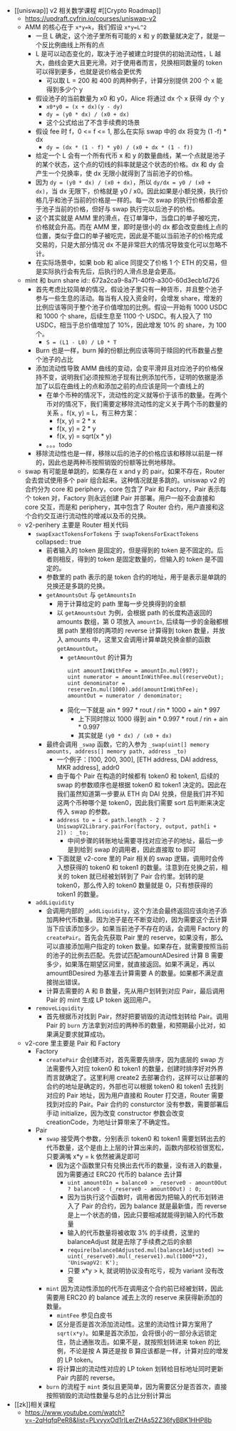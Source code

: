 - [[uniswap]] v2 相关数学课程 #[[Crypto Roadmap]]
	- https://updraft.cyfrin.io/courses/uniswap-v2
	- AMM 的核心在于 `x*y=k`，我们假设 `x*y=L^2`
		- 一旦 L 确定，这个池子里所有可能的 x 和 y 的数量就决定了，就是一个反比例曲线上所有的点
		- L 是可以动态变化的，取决于池子被建立时提供的初始流动性，L 越大，曲线会更大且更光滑。对于使用者而言，兑换相同数量的 token 可以得到更多，也就是说价格会更优秀
			- 可以取 L = 200 和 400 的两种例子，计算分别提供 200 个 x 能得到多少个 y
		- 假设池子的当前数量为 x0 和 y0，Alice 将通过 dx 个 x 获得 dy 个 y
			- `x0*y0 = (x + dx)(y - dy)`
			- `dy = (y0 * dx) / (x0 + dx)`
			- 这个公式给出了不含手续费的场景
		- 假设 fee 时 f，0 <= f <= 1, 那么在实际 swap 中的 dx 将变为 (1 -f) * dx
			- `dy = (dx * (1 - f) * y0) / (x0 + dx * (1 - f))`
		- 给定一个 L 会有一个所有代币 x 和 y 的数量曲线，某一个点就是池子的某个状态，这个点的切线的斜率就是这个状态的价格。dx 和 dy 会产生一个兑换率，使 dx 无限小就得到了当前池子的价格。
		- 因为 `dy = (y0 * dx) / (x0 + dx)`，所以 `dy/dx = y0 / (x0 + dx)`，当 dx 无限下，价格就是 y0 / x0。因此如果是小额兑换，执行价格几乎和池子当前的价格是一样的。每一次 swap 的执行价格都会差于池子当前的价格，但好与 swap 执行完以后池子的价格。
		- 这个其实就是 AMM 里的滑点，在订单簿中，当盘口的单子被吃完，价格就会升高。而在 AMM 里，即时是很小的 dx 都会改变曲线上点的位置，类似于盘口的单子被吃完，因此是不能以当前池子的价格完成交易的，只是大部分情况 dx 不是非常巨大的情况导致变化可以忽略不计。
		- 在实际场景中，如果 bob 和 alice 同提交了价格 1 个 ETH 的交易，但是实际执行会有先后，后执行的人滑点总是会更高。
	- mint 和 burn share
	  id:: 672a2ca9-8a71-40f9-a300-60d3ecb1d726
		- 首先考虑比较简单的情况，假设池子里只有一种货币，并且整个池子参与一些生息的活动。每当有人投入资金时，会增发 share，增发的比例应该等同于整个池子价值增加的比例。假设一开始有 1000 USDC 和 1000 个 share，后续生息至 1100 个 USDC。有人投入了 110 USDC，相当于总价值增加了 10%，因此增发 10% 的 share，为 100 个。
			- `S = (L1 - L0) / L0 * T`
		- Burn 也是一样，burn 掉的份额比例应该等同于赎回的代币数量占整个池子的占比
		- 添加流动性导致 AMM 曲线的变动，会变平滑并且对应池子的价格保持不变，说明我们必须按照池子现有比例添加代币，证明的依据是添加了以后在曲线上的点和添加之前的点应该是同一个直线上的
			- 在单个币种的情况下，流动性的定义就等价于该币的数量。在两个币对的情况下，我们需要定移除流动性的定义关于两个币的数量的关系 。f(x, y) = L，有三种方案：
				- f(x, y) = 2 * x
				- f(x, y) = 2 * y
				- f(x, y) = sqrt(x * y)
			- 。。。todo
		- 移除流动性也是一样，移除以后的池子的价格应该和移除以前是一样的，因此也是两种币按照销毁的份额等比例地移除。
	- swap 有可能是单跳的，如果存在 x and y 的 pair。如果不存在，Router 会去尝试使用多个 pair 组合起来。这种情况就是多跳的。uniswap v2 的合约分为 core 和 periphery，core 包含了 Pair 和 Factory，Pair 表示每个 token 对，Factory 则永远创建 Pair 并部署。用户一般不会直接和 core 交互，而是和 periphery，其中包含了 Router 合约，用户直接和这个合约交互进行流动性的增减以及币的兑换。
	- v2-perihery 主要是 Router 相关代码
		- `swapExactTokensForTokens` 于 `swapTokensForExactTokens`
		  collapsed:: true
			- 前者输入的 token 是固定的，但是得到的 token 是不固定的。后者则相反，得到的 token 是固定数量的，但输入的 token 是不固定的。
			- 参数里的 path 表示的是 token 合约的地址，用于是表示是单跳的兑换还是多跳的兑换。
			- `getAmountsOut` 与 `getAmountsIn`
				- 用于计算给定的 path 里每一步兑换得到的金额
				- 以 `getAmountsOut` 为例，会根据 path 的长度构造返回的 amounts 数组，第 0 项放入 `amountIn`, 后续每一步的金融都根据 path 里相邻的两项的 reverse 计算得到 token 数量，并放入 amounts 中，这里又会调用计算单跳兑换金额的函数 `getAmountOut`。
					- `getAmountOut` 的计算为
					  ```solidity
					  uint amountInWithFee = amountIn.mul(997);
					  uint numerator = amountInWithFee.mul(reserveOut);
					  uint denominator = reserveIn.mul(1000).add(amountInWithFee);
					  amountOut = numerator / denominator;
					  ```
					- 简化一下就是 ain * 997 * rout / rin * 1000 + ain * 997
						- 上下同时除以 1000 得到 ain * 0.997 * rout / rin + ain * 0.997
						- 其实就是 `(y0 * dx) / (x0 + dx)`
			- 最终会调用 `_swap` 函数，它的入参为 `_swap(uint[] memory amounts, address[] memory path, address _to)`
				- 一个例子：[100, 200, 300], [ETH address, DAI address, MKR address], addr0
				- 由于每个 Pair 在构造的时候都有 token0 和 token1, 后续的 swap 的参数顺序也是根据 token0 和 token1 决定的。因此在我们虽然知道第一步要从 ETH 向 DAI 兑换，但是我们并不知这两个币种哪个是 token0，因此我们需要 sort 后判断来决定传入 swap 的参数。
				- `address to = i < path.length - 2 ? UniswapV2Library.pairFor(factory, output, path[i + 2]) : _to;`
					- 中间步骤的转账地址需要寻找对应池子的地址，最后一步是到给到 swap 的调用者，因此直接取 to 即可
				- 下面就是 v2-core 里的 Pair 相关的 swap 逻辑，调用时会传入想获得的 token0 和 token1 的数量。注意到在兑换之前，相关的 token 就已经被划转到了 Pair 合约里。划转的是 token0，那么传入的 token0 数量就是 0，只有想获得的 token1 的数量。
		- `addLiquidity`
			- 会调用内部的 `_addLiquidity`，这个方法会最终返回应该向池子添加两种代币数量。因为池子是在不断变动的，因为需要这个去计算当下应该添加多少。如果当前池子不存在的话，会调用 Factory 的 `createPair`。首先会先获取 Pair 里的 reserve，如果没有，那么可以直接添加用户指定的 token 数量。如果存在，就需要按照当前的池子的比例去匹配。先尝试匹配amountADesired 计算 B 需要多少，如果落在期望区间里，就直接返回。如果不满足，再以 amountBDesired 为基准去计算需要 A 的数量。如果都不满足直接抛出错误。
			- 计算去需要的 A 和 B 数量，先从用户划转到对应 Pair，最后调用 Pair 的 mint 生成 LP token 返回用户。
		- `removeLiquidity`
			- 首先根据币对找到 Pair，然好把要销毁的流动性划转给 Pair。调用 Pair 的 `burn` 方法拿到对应的两种币的数量，和预期最小比对，如果满足要求就算成功。
	- v2-core 里主要是 Pair 和 Factory
		- Factory
			- `createPair` 会创建币对，首先需要先排序，因为底层的 swap 方法需要传入对应 token0 和 token1 的数量，创建时排序好对外界而言就确定了。这里利用 create2 去部署合约，这样可以让部署的合约的地址是确定的，外部也可以根据 token0 和 token1 去找到对应的 Pair 地址，因为用户直接和 Router 打交道，Router 需要找到对应的 Pair。Pair 合约的 consturctor 没有参数，需要部署后手动 initialize，因为改变 constructor 参数会改变 creationCode，为地址计算带来了不确定性。
		- Pair
			- `swap` 接受两个参数，分别表示 token0 和 token1 需要划转出去的代币数量，这个是由上上层的计算出来的，函数内部校验很宽松，只要满嘴 x*y = k 依然被满足即可
				- 因为这个函数里只有兑换出去代币的数量，没有进入的数量，因为需要通过 ERC20 代币的 balance 去计算
					- `uint amount0In = balance0 > _reserve0 - amount0Out ? balance0 - (_reserve0 - amount0Out) : 0;`
					- 因为当执行这个函数时，调用者因为把输入的代币划转进入了 Pair 的合约，因为 balance 就是最新值，而 reverse 是上一个状态的值，因此只要相减就能得到输入的代币数量
					- 输入的代币数量将被收取 3% 的手续费，这里的 balanceAdjust 就是去除了手续费之后的余额
					- `require(balance0Adjusted.mul(balance1Adjusted) >= uint(_reserve0).mul(_reserve1).mul(1000**2), 'UniswapV2: K');`
					- 只要 x*y > k, 就说明协议没有吃亏，视为 variant 没有改变
			- `mint` 因为流动性添加的代币在调用这个合约前已经被划转，因此需要用 ERC20 的 balance 减去上次的 reserve 来获得新添加的数量。
				- `mintFee` 参见白皮书
				- 区分是否是首次添加流动性。这里的流动性计算方案用了 `sqrt(x*y)`。如果是首次添加，会将很小的一部分永远锁定住，防止通胀攻击。如果不是，就按照划转进来 token 的比例，不论是按 A 算还是按 B 算应该都是一样，计算对应的增发的 LP token。
				- 将计算出的流动性对应的 LP token 划转给目标地址同时更新 Pair 内部的 reverse。
			- `burn` 的流程于 `mint` 类似且更简单，因为需要区分是否首次，直接按照销毁的流动性数量与总的占比分别计算出
- [[zk]]相关课程
	- https://www.youtube.com/watch?v=-2qHqfqPeR8&list=PLvvyxOd1rILerZHAs52Z36fyBBK1HHP8b